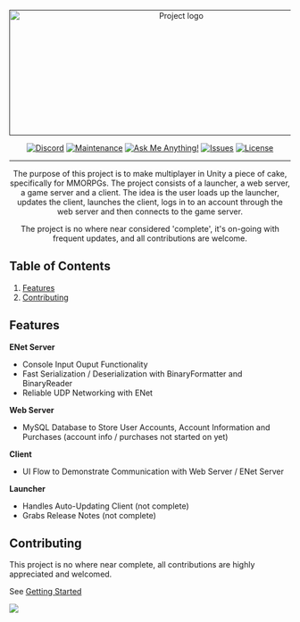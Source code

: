<!-- Super secret comment, if you see this you're an amazing person! -->
<p align="center">
  <a href="" rel="noopener">
 <img width=600 height=225 src="https://i.imgur.com/FsnlF8g.png" alt="Project logo"></a>
</p>

<div align="center">
  
  [![Discord][discord]][discord-url]
  [![Maintenance][maintenance]][discord-url]
  [![Ask Me Anything!][ask-me-anything]][discord-url]
  [![Issues][issues]][issues-url]
  [![License][license]][license-url]
  
</div>

---

<p align="center">The purpose of this project is to make multiplayer in Unity a piece of cake, specifically for MMORPGs. The project consists of a launcher, a web server, a game server and a client. The idea is the user loads up the launcher, updates the client, launches the client, logs in to an account through the web server and then connects to the game server.
    <br>
</p>

<p align="center">The project is no where near considered 'complete', it's on-going with frequent updates, and all contributions are welcome.
    <br>
</p>

## Table of Contents

1. [Features](#features)
2. [Contributing](#contributing)

## Features

**ENet Server**

- Console Input Ouput Functionality
- Fast Serialization / Deserialization with BinaryFormatter and BinaryReader
- Reliable UDP Networking with ENet

**Web Server**

- MySQL Database to Store User Accounts, Account Information and Purchases (account info / purchases not started on yet)

**Client**

- UI Flow to Demonstrate Communication with Web Server / ENet Server

**Launcher**

- Handles Auto-Updating Client (not complete)
- Grabs Release Notes (not complete)

## Contributing

This project is no where near complete, all contributions are highly appreciated and welcomed.

See [Getting Started](https://github.com/valkyrienyanko/The-MMORPG-Project/blob/master/.github/CONTRIBUTING.md#getting-started)

<a href="https://github.com/valkyrienyanko/The-MMORPG-Project/graphs/contributors">
  <img src="https://contributors-img.web.app/image?repo=valkyrienyanko/The-MMORPG-Project" />
</a>

<!--BADGES AND LINKS-->
<!--Discord Badge Image-->
[discord]: https://img.shields.io/discord/717790645900673084.svg
<!--Discord Link-->
[discord-url]: https://discord.gg/W4Nk9gt
<!--Maintenance Image-->
[maintenance]: https://img.shields.io/badge/Maintained%3F-yes-green.svg 
<!--Ask Me Anything Image-->
[ask-me-anything]: https://img.shields.io/badge/Ask%20me-anything-1abc9c.svg 
<!--Issues Image-->
[issues]: https://img.shields.io/github/issues/valkyrienyanko/The-MMORPG-Project 
<!--Issues Link-->
[issues-url]: https://github.com/valkyrienyanko/The-MMORPG-Project/issues 
<!--License Image-->
[license]: https://img.shields.io/badge/license-MIT-blue.svg
<!--License URL-->
[license-url]: https://github.com/valkyrienyanko/The-MMORPG-Project/blob/master/LICENSE
